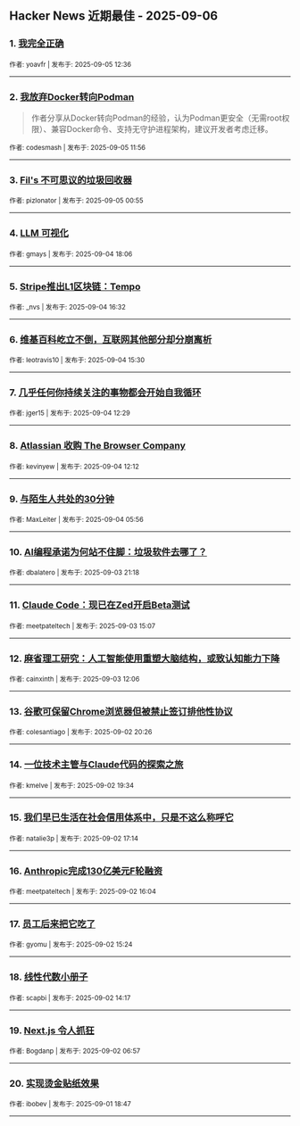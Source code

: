 ## Hacker News 近期最佳 - 2025-09-06


### 1. [我完全正确](https://news.ycombinator.com/item?id=45137802)

<sub>作者: yoavfr | 发布于: 2025-09-05 12:36</sub>

---

### 2. [我放弃Docker转向Podman](https://news.ycombinator.com/item?id=45137525)
> 作者分享从Docker转向Podman的经验，认为Podman更安全（无需root权限）、兼容Docker命令、支持无守护进程架构，建议开发者考虑迁移。

<sub>作者: codesmash | 发布于: 2025-09-05 11:56</sub>

---

### 3. [Fil's 不可思议的垃圾回收器](https://news.ycombinator.com/item?id=45133938)

<sub>作者: pizlonator | 发布于: 2025-09-05 00:55</sub>

---

### 4. [LLM 可视化](https://news.ycombinator.com/item?id=45130260)

<sub>作者: gmays | 发布于: 2025-09-04 18:06</sub>

---

### 5. [Stripe推出L1区块链：Tempo](https://news.ycombinator.com/item?id=45129085)

<sub>作者: _nvs | 发布于: 2025-09-04 16:32</sub>

---

### 6. [维基百科屹立不倒，互联网其他部分却分崩离析](https://news.ycombinator.com/item?id=45128391)

<sub>作者: leotravis10 | 发布于: 2025-09-04 15:30</sub>

---

### 7. [几乎任何你持续关注的事物都会开始自我循环](https://news.ycombinator.com/item?id=45126503)

<sub>作者: jger15 | 发布于: 2025-09-04 12:29</sub>

---

### 8. [Atlassian 收购 The Browser Company](https://news.ycombinator.com/item?id=45126358)

<sub>作者: kevinyew | 发布于: 2025-09-04 12:12</sub>

---

### 9. [与陌生人共处的30分钟](https://news.ycombinator.com/item?id=45124003)

<sub>作者: MaxLeiter | 发布于: 2025-09-04 05:56</sub>

---

### 10. [AI编程承诺为何站不住脚：垃圾软件去哪了？](https://news.ycombinator.com/item?id=45120517)

<sub>作者: dbalatero | 发布于: 2025-09-03 21:18</sub>

---

### 11. [Claude Code：现已在Zed开启Beta测试](https://news.ycombinator.com/item?id=45116688)

<sub>作者: meetpateltech | 发布于: 2025-09-03 15:07</sub>

---

### 12. [麻省理工研究：人工智能使用重塑大脑结构，或致认知能力下降](https://news.ycombinator.com/item?id=45114753)

<sub>作者: cainxinth | 发布于: 2025-09-03 12:06</sub>

---

### 13. [谷歌可保留Chrome浏览器但被禁止签订排他性协议](https://news.ycombinator.com/item?id=45108548)

<sub>作者: colesantiago | 发布于: 2025-09-02 20:26</sub>

---

### 14. [一位技术主管与Claude代码的探索之旅](https://news.ycombinator.com/item?id=45107962)

<sub>作者: kmelve | 发布于: 2025-09-02 19:34</sub>

---

### 15. [我们早已生活在社会信用体系中，只是不这么称呼它](https://news.ycombinator.com/item?id=45106011)

<sub>作者: natalie3p | 发布于: 2025-09-02 17:14</sub>

---

### 16. [Anthropic完成130亿美元F轮融资](https://news.ycombinator.com/item?id=45104907)

<sub>作者: meetpateltech | 发布于: 2025-09-02 16:04</sub>

---

### 17. [员工后来把它吃了](https://news.ycombinator.com/item?id=45104289)

<sub>作者: gyomu | 发布于: 2025-09-02 15:24</sub>

---

### 18. [线性代数小册子](https://news.ycombinator.com/item?id=45103436)

<sub>作者: scapbi | 发布于: 2025-09-02 14:17</sub>

---

### 19. [Next.js 令人抓狂](https://news.ycombinator.com/item?id=45099922)

<sub>作者: Bogdanp | 发布于: 2025-09-02 06:57</sub>

---

### 20. [实现烫金贴纸效果](https://news.ycombinator.com/item?id=45095460)

<sub>作者: ibobev | 发布于: 2025-09-01 18:47</sub>

---
